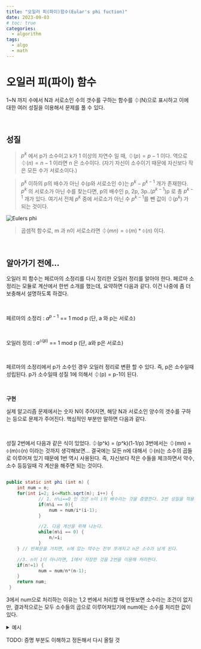 ```yaml
---
title: "오일러 피(파이)함수(Eular's phi fuction)"
date: 2023-09-03
# toc: true
categories:
  - algorithm
tags:
  - algo
  - math
---
```


# 오일러 피(파이) 함수

1~N 까지 수에서 N과 서로소인 수의 갯수를 구하는 함수를 ⏀(N)으로 표시하고 이에 대한 여러 성질을 이용해서 문제를 풀 수 있다.

<br>

## **성질**

> $p^k$ 에서 p가 소수이고 k가 1 이상의 자연수 일 때, $⏀(p) = p-1$  이다. 역으로 $⏀(n) = n-1$ 이라면 n 은 소수이다. (자기 자신이 소수이기 때문에 자신보다 작은 모든 수가 서로소이다.)

> $p^k$ 이하의 p의 배수가 아닌 수(p와 서로소인 수)는 $p^k - p^{k-1}$ 개가 존재한다. $p^k$ 의 서로소가 아닌 수를 찾는다면, p의 배수인 p, 2p, 3p..($p^{k-1}$)p 로 총 $p^{k-1}$ 개가 있다. 여기서 전체 $p^k$ 중에 서로소가 아닌 수 $p^{k-1}$를 뺀 값이 $⏀(p^k)$ 가 되는 것이다.

![Eulers phi](https://github.com/rha6780/rha6780.github.io/assets/47859845/d1201c14-cc54-4f12-aef9-0ce633ed1b50)

> 곱셈적 함수로, m 과 n이 서로소라면 $⏀(mn) = ⏀(m)*⏀(n)$ 이다.


<br>

## **알아가기 전에…**

오일러 피 함수는 페르마의 소정리를 다시 정리한 오일러 정리를 알아야 한다. 페르마 소정리는 모듈로 계산에서 한번 소개를 했는데, 요약하면 다음과 같다. 이건 나중에 좀 더 보충해서 설명하도록 하겠다.

<br>

페르마의 소정리 :  $a^{p-1}$ == 1 mod p (단, a 와 p는 서로소)

<br>

오일러 정리 : $a^{⏀(p)}$ == 1 mod p (단, a와 p은 서로소)

<br>

페르마의 소정리에서 p가 소수인 경우 오일러 정리로 변환 할 수 있다. 즉, p은 소수일때 성립된다. p가 소수일때 성질 1에 의해서 ⏀(p) = p-1이 된다. 

<br>

**구현**

실제 알고리즘 문제에서는 숫자 N이 주어지면, 해당 N과 서로소인 양수의 갯수를 구하는 등으로 문제가 주어진다. 핵심적인 부분만 말하면 다음과 같다.

<br>

성질 2번에서 다음과 같은 식이 있었다. ⏀(p^k) = (p^k)(1-1/p) 3번에서는 ⏀(mn) = ⏀(m)⏀(n) 이라는 것까지 생각해보면… 결국에는 모든 n에 대해서 ⏀(n)는 소수의 곱들로 이루어져 있기 때문에 1번 역시 사용된다. 즉, 자신보다 작은 수들을 체크하면서 약수, 소수 등등일때 각 계산을 해주면 되는 것이다.  

```java

public static int phi (int n) {
	int num = n;
	for(int i=2; i<=Math.sqrt(n); i++) {
			// 1. n%i==0 인 것은 n이 i의 배수라는 것을 증명한다. 2번 성질을 적용해서 저장
			if(n%i == 0){ 
				num = num/i*(i-1);
			}

			//2. 다음 계산을 위해 나눈다.
			while(n%i == 0) { 
				n/=i;
			}
	} // 반복문을 거치면, n에 있는 약수는 전부 쪼개지고 n은 소수가 남게 된다.

	//3. n이 1이 아니라면, 1에서 저장한 것을 2번을 이용해 처리한다.
	if(n!=1) { 
			num = num/n*(n-1);
	}
	return num;
 }
```

3에서 num으로 처리하는 이유는 1,2 번에서 처리할 때 언뜻보면 소수라는 조건이 없지만, 결과적으로는 모두 소수들의 곱으로 이루어져있기에 num에는 소수를 처리한 값이 있다.

<details>

<summary>예시</summary>
    
```java
public static int phi (int n) {
        int num = n;
        for(int i=2; i<=Math.sqrt(n); i++) {
                if(n%i == 0){ // n%i==0 인 것은 n이 i의 배수라는 것을 증명한다. 2번 성질을 적용해서 저장
                    num = num/i*(i-1);
                    System.out.println("반복문 에서.. i가 "+i+" 일때 체크 "+"1) n%i==0 : "+n+" num 에는 :"+num);
                }
                while(n%i == 0) { // 다음 계산을 위해 나눈다.
                    System.out.println("반복문 에서.. i가 "+i+" 일때 체크 "+"2) n/=i : "+n);
                    n/=i;
                    System.out.println("반복문 에서.. i가 "+i+" 일때 체크 "+"3) n/=i : "+n);
                }
        } // 반복문을 거치면, n에 있는 약수는 전부 쪼개지고 소수가 남게 된다.
    
        if(n!=1) { //n이 1이 아니라면
                num = num/n*(n-1);
                System.out.println("n!=1 : "+num);
        }
        return num;
        }
```

아래와 같이 나온다.
    
    
<img width="424" alt="phi_example" src="https://github.com/rha6780/rha6780.github.io/assets/47859845/465899ca-07b7-4075-ad0d-87056e598c19">

</details>

TODO: 증명 부분도 이해하고 정돈해서 다시 올릴 것

<br>
<br>
